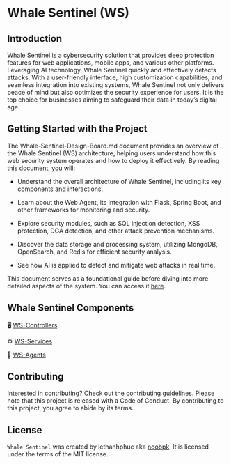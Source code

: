 # Whale Sentinel (WS)

## Introduction

Whale Sentinel is a cybersecurity solution that provides deep protection features for web applications, mobile apps, and various other platforms. Leveraging AI technology, Whale Sentinel quickly and effectively detects attacks. With a user-friendly interface, high customization capabilities, and seamless integration into existing systems, Whale Sentinel not only delivers peace of mind but also optimizes the security experience for users. It is the top choice for businesses aiming to safeguard their data in today’s digital age.

## Getting Started with the Project

The Whale-Sentinel-Design-Board.md document provides an overview of the Whale Sentinel (WS) architecture, helping users understand how this web security system operates and how to deploy it effectively. By reading this document, you will:

- Understand the overall architecture of Whale Sentinel, including its key components and interactions.

- Learn about the Web Agent, its integration with Flask, Spring Boot, and other frameworks for monitoring and security.

- Explore security modules, such as SQL injection detection, XSS protection, DGA detection, and other attack prevention mechanisms.

- Discover the data storage and processing system, utilizing MongoDB, OpenSearch, and Redis for efficient security analysis.

- See how AI is applied to detect and mitigate web attacks in real time.

This document serves as a foundational guide before diving into more detailed aspects of the system. You can access it [here](https://github.com/YangYang-Research/whale-sentinel/blob/main/documents/Whale-Sentinel-Design-Board.md).

## Whale Sentinel Components

🖥️ [WS-Controllers](https://github.com/YangYang-Research/whale-sentinel-controllers)

⚙️ [WS-Services](https://github.com/YangYang-Research/whale-sentinel-services)

👻 [WS-Agents](https://github.com/YangYang-Research/whale-sentinel-agents)

## Contributing

Interested in contributing? Check out the contributing guidelines. Please note that this project is released with a Code of Conduct. By contributing to this project, you agree to abide by its terms.

## License

`Whale Sentinel` was created by lethanhphuc aka [noobpk](https://github.com/noobpk). It is licensed under the terms of the MIT license.

